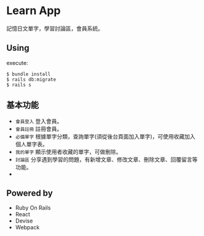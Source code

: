 # Learn App

記憶日文單字，學習討論區，會員系統。

## Using

execute:

    $ bundle install
    $ rails db:migrate
    $ rails s

## 基本功能
* ```會員登入``` 登入會員。
* ```會員註冊``` 註冊會員。
* ```必備單字``` 根據單字分類，查詢單字(須從後台頁面加入單字)，可使用收藏加入個人單字表。
* ```我的單字``` 顯示使用者收藏的單字，可做刪除。
* ```討論區``` 分享遇到學習的問題，有新增文章、修改文章、刪除文章、回覆留言等功能。
* 
## Powered by
* Ruby On Rails 
* React
* Devise
* Webpack


